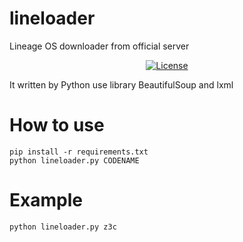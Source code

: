 # lineloader
Lineage OS downloader from official server
<p align="center">
<a href="https://github.com/OneParsec/lineloader/blob/main/LICENSE"><img title="License" src="https://img.shields.io/badge/license-GPL--3-red" ></a>
</p>
It written by Python use library BeautifulSoup and lxml

# How to use
```
pip install -r requirements.txt
python lineloader.py CODENAME
```
# Example
```
python lineloader.py z3c
```
